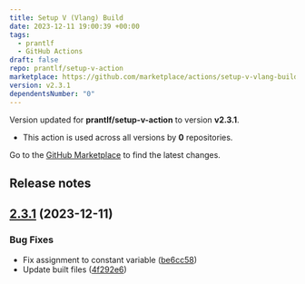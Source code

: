 ```yaml
---
title: Setup V (Vlang) Build
date: 2023-12-11 19:00:39 +00:00
tags:
  - prantlf
  - GitHub Actions
draft: false
repo: prantlf/setup-v-action
marketplace: https://github.com/marketplace/actions/setup-v-vlang-build
version: v2.3.1
dependentsNumber: "0"
---
```



Version updated for **prantlf/setup-v-action** to version **v2.3.1**.
- This action is used across all versions by **0** repositories.

Go to the [GitHub Marketplace](https://github.com/marketplace/actions/setup-v-vlang-build) to find the latest changes.

## Release notes

## [2.3.1](https://github.com/prantlf/setup-v-action/compare/v2.3.0...v2.3.1) (2023-12-11)


### Bug Fixes

* Fix assignment to constant variable ([be6cc58](https://github.com/prantlf/setup-v-action/commit/be6cc58b6ee0650691536864b7a3cd243d4e00e6))
* Update built files ([4f292e6](https://github.com/prantlf/setup-v-action/commit/4f292e6e829a16f9f3325af89e9f035548f7a285))




